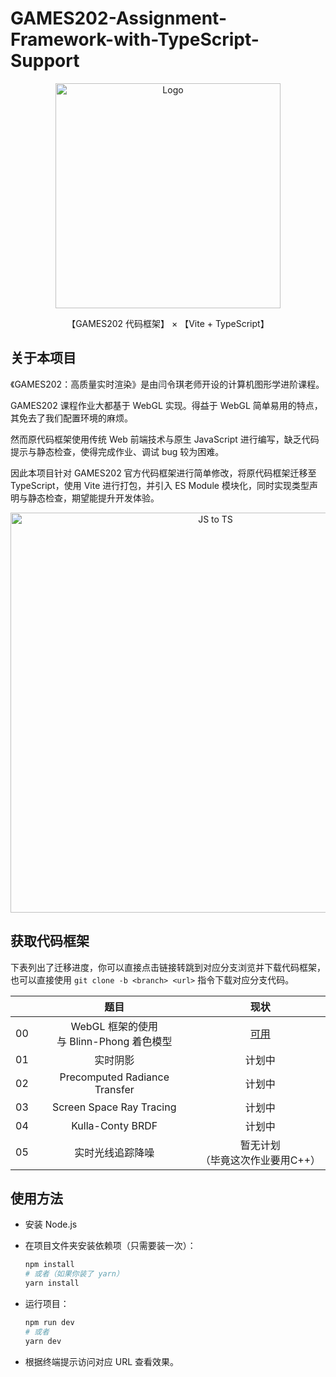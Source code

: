 # GAMES202-Assignment-Framework-with-TypeScript-Support

<div align="center">
  <img src="https://picx.zhimg.com/v2-41eb81c245376255947091608fcd4c91_1440w.jpg?source=172ae18b" alt="Logo" style="max-width: 100%; object-fit: cover; width: 360px;">
  <p align="center">
    【GAMES202 代码框架】 × 【Vite + TypeScript】
  </p>
</div>

## 关于本项目

《GAMES202：高质量实时渲染》是由闫令琪老师开设的计算机图形学进阶课程。

GAMES202 课程作业大都基于 WebGL 实现。得益于 WebGL 简单易用的特点，其免去了我们配置环境的麻烦。

然而原代码框架使用传统 Web 前端技术与原生 JavaScript 进行编写，缺乏代码提示与静态检查，使得完成作业、调试 bug 较为困难。

因此本项目针对 GAMES202 官方代码框架进行简单修改，将原代码框架迁移至 TypeScript，使用 Vite 进行打包，并引入 ES Module 模块化，同时实现类型声明与静态检查，期望能提升开发体验。

<div align="center">
  <img src="https://res.cloudinary.com/practicaldev/image/fetch/s--Sr-QUSUn--/c_imagga_scale,f_auto,fl_progressive,h_420,q_auto,w_1000/https://dev-to-uploads.s3.amazonaws.com/uploads/articles/1jf8itjh1lracaaola8c.png" alt="JS to TS" style="max-width: 100%; object-fit: cover; width: 640px;">
</div>

## 获取代码框架

下表列出了迁移进度，你可以直接点击链接转跳到对应分支浏览并下载代码框架，也可以直接使用 `git clone -b <branch> <url>` 指令下载对应分支代码。

|      |                    题目                     |                             现状                             |
| :--: | :-----------------------------------------: | :----------------------------------------------------------: |
|  00  | WebGL 框架的使用<br>与 Blinn-Phong 着色模型 | [可用](https://github.com/vonbrank/GAMES202-Assignment-Framework-with-TypeScript-Support/tree/assignment-00) |
|  01  |                  实时阴影                   |                            计划中                            |
|  02  |        Precomputed Radiance Transfer        |                            计划中                            |
|  03  |          Screen Space Ray Tracing           |                            计划中                            |
|  04  |              Kulla-Conty BRDF               |                            计划中                            |
|  05  |              实时光线追踪降噪               |             暂无计划<br>（毕竟这次作业要用C++）              |

## 使用方法

+ 安装 Node.js

+ 在项目文件夹安装依赖项（只需要装一次）：

  ```bash
  npm install
  # 或者（如果你装了 yarn）
  yarn install
  ```

+ 运行项目：

  ```bash
  npm run dev
  # 或者
  yarn dev
  ```

+ 根据终端提示访问对应 URL 查看效果。

